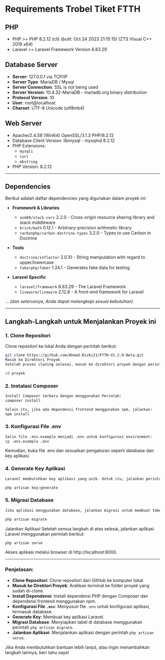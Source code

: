 # Requirements Trobel Tiket FTTH

## PHP
- PHP >= PHP 8.2.12 (cli) (built: Oct 24 2023 21:15:15) (ZTS Visual C++ 2019 x64)
- Laravel >= Laravel Framework Version 8.83.29

## Database Server
- **Server**: 127.0.0.1 via TCP/IP  
- **Server Type**: MariaDB  / Mysql
- **Server Connection**: SSL is not being used  
- **Server Version**: 10.4.32-MariaDB - mariadb.org binary distribution  
- **Protocol Version**: 10  
- **User**: root@localhost  
- **Charset**: UTF-8 Unicode (utf8mb4)

## Web Server
- Apache/2.4.58 (Win64) OpenSSL/3.1.3 PHP/8.2.12  
- Database Client Version: libmysql - mysqlnd 8.2.12  
- PHP Extensions:  
  - `mysqli`  
  - `curl`  
  - `mbstring`  
- PHP Version: 8.2.12  

---

## Dependencies
Berikut adalah daftar dependencies yang digunakan dalam proyek ini:

- **Framework & Libraries**
  - `asm89/stack-cors` 2.2.0 - Cross-origin resource sharing library and stack middleware
  - `brick/math` 0.12.1 - Arbitrary-precision arithmetic library
  - `carbonphp/carbon-doctrine-types` 3.2.0 - Types to use Carbon in Doctrine

- **Tools**
  - `doctrine/inflector` 2.0.10 - String manipulation with regard to upper/lowercase
  - `fakerphp/faker` 1.24.1 - Generates fake data for testing

- **Laravel Specific**
  - `laravel/framework` 8.83.29 - The Laravel Framework
  - `livewire/livewire` 2.12.8 - A front-end framework for Laravel

... *(dan seterusnya, Anda dapat melengkapi sesuai kebutuhan)*

---

## Langkah-Langkah untuk Menjalankan Proyek ini

### 1. Clone Repositori
Clone repositori ke lokal Anda dengan perintah berikut:
```bash
git clone https://github.com/Ahmad-Rizki21/FTTH-V1.2.0-Beta.git
Masuk ke Direktori Proyek
Setelah proses cloning selesai, masuk ke direktori proyek dengan perintah:

cd proyek
```
### 2. Instalasi Composer
```bash
Install Composer terbaru dengan menggunakan Perintah:
composer install

Selain itu, jika ada dependensi frontend menggunakan npm, jalankan:
npm install
```
### 3. Konfigurasi File .env
```bash
Salin file .env.example menjadi .env untuk konfigurasi environment:
cp .env.example .env
```
Kemudian, buka file .env dan sesuaikan pengaturan seperti database dan key aplikasi.

### 4. Generate Key Aplikasi
```bash
Laravel membutuhkan key aplikasi yang unik. Untuk itu, jalankan perintah berikut untuk menghasilkan key:

php artisan key:generate
```

### 5. Migrasi Database
```bash
Jika aplikasi menggunakan database, jalankan migrasi untuk membuat tabel yang diperlukan:

php artisan migrate
```

Jalankan Aplikasi
Setelah semua langkah di atas selesai, jalankan aplikasi Laravel menggunakan perintah berikut:
```bash
php artisan serve
```

Akses aplikasi melalui browser di http://localhost:8000.

---

### Penjelasan:
- **Clone Repositori**: Clone repositori dari GitHub ke komputer lokal.
- **Masuk ke Direktori Proyek**: Arahkan terminal ke folder proyek yang sudah di-clone.
- **Install Dependensi**: Install dependensi PHP dengan Composer dan dependensi frontend menggunakan npm.
- **Konfigurasi File `.env`**: Menyusun file `.env` untuk konfigurasi aplikasi, termasuk database.
- **Generate Key**: Membuat key aplikasi Laravel.
- **Migrasi Database**: Menyiapkan tabel di database menggunakan perintah `php artisan migrate`.
- **Jalankan Aplikasi**: Menjalankan aplikasi dengan perintah `php artisan serve`.

Jika Anda membutuhkan bantuan lebih lanjut, atau ingin menambahkan langkah lainnya, beri tahu saya!
